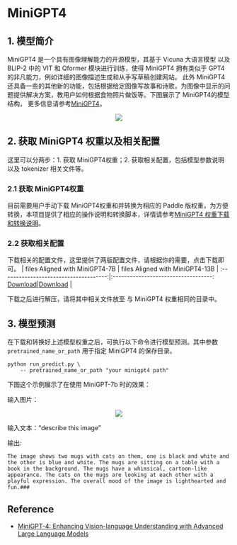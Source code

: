 # MiniGPT4

## 1. 模型简介

MiniGPT4 是一个具有图像理解能力的开源模型，其基于 Vicuna 大语言模型 以及 BLIP-2 中的 VIT 和 Qformer 模块进行训练，使得 MiniGPT4 拥有类似于 GPT4的非凡能力，例如详细的图像描述生成和从手写草稿创建网站。 此外 MiniGPT4 还具备一些的其他新的功能，包括根据给定图像写故事和诗歌，为图像中显示的问题提供解决方案，教用户如何根据食物照片做饭等。下图展示了 MiniGPT4的模型结构， 更多信息请参考[MiniGPT4](https://arxiv.org/abs/2304.10592)。

<center><img src="https://github.com/PaddlePaddle/Paddle/assets/35913314/f0306cb6-4837-4f52-8f57-a0e7e35238f6" /></center>


## 2. 获取 MiniGPT4 权重以及相关配置
这里可以分两步：1. 获取 MiniGPT4权重；2. 获取相关配置，包括模型参数说明以及 tokenizer 相关文件等。
### 2.1 获取 MiniGPT4权重
目前需要用户手动下载 MiniGPT4权重和并转换为相应的 Paddle 版权重，为方便转换，本项目提供了相应的操作说明和转换脚本，详情请参考[MiniGPT4 权重下载和转换说明](./paddle_minigpt4_instrction.md)。

### 2.2 获取相关配置
下载相关的配置文件，这里提供了两版配置文件，请根据你的需要，点击下载即可。
|  files Aligned with MiniGPT4-7B  |  files Aligned with MiniGPT4-13B |
:-------------------------------------:|:-----------------------------------:
 [Download](https://paddlenlp.bj.bcebos.com/models/community/minigpt4-7b/minigpt4_7b.tar.gz)|[Download](https://paddlenlp.bj.bcebos.com/models/community/minigpt4-13b/minigpt4_13b.tar.gz) |


下载之后进行解压，请将其中相关文件放至 与 MiniGPT4 权重相同的目录中。


## 3. 模型预测
在下载和转换好上述模型权重之后，可执行以下命令进行模型预测。其中参数 `pretrained_name_or_path` 用于指定 MiniGPT4 的保存目录。

```
python run_predict.py \
    -- pretrained_name_or_path "your minigpt4 path"

```

下图这个示例展示了在使用 MiniGPT-7b 时的效果：

输入图片：<center><img src="https://github.com/PaddlePaddle/Paddle/assets/35913314/d8070644-4713-465d-9c7e-9585024c1819" /></center>

输入文本：“describe this image”

输出:
```
The image shows two mugs with cats on them, one is black and white and the other is blue and white. The mugs are sitting on a table with a book in the background. The mugs have a whimsical, cartoon-like appearance. The cats on the mugs are looking at each other with a playful expression. The overall mood of the image is lighthearted and fun.###
```


## Reference
- [MiniGPT-4: Enhancing Vision-language Understanding with Advanced Large Language Models](https://minigpt-4.github.io/)
